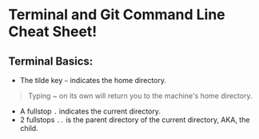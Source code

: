 # Terminal and Git Command Line Cheat Sheet!

## Terminal Basics: 

- The tilde key `~` indicates the home directory.
>Typing ~ on its own will return you to the machine's home directory.
- A fullstop `.` indicates the current directory.
- 2 fullstops `..` is the parent directory of the current directory, AKA, the child.

